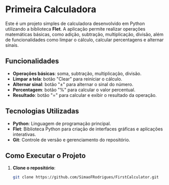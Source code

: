 # Primeira Calculadora

Este é um projeto simples de calculadora desenvolvido em Python utilizando a biblioteca **Flet**. A aplicação permite realizar operações matemáticas básicas, como adição, subtração, multiplicação, divisão, além de funcionalidades como limpar o cálculo, calcular percentagens e alternar sinais.

## Funcionalidades

- **Operações básicas**: soma, subtração, multiplicação, divisão.
- **Limpar a tela**: botão "Clear" para reiniciar o cálculo.
- **Alternar sinal**: botão "±" para alternar o sinal do número.
- **Percentagem**: botão "%" para calcular o valor percentual.
- **Resultado**: botão "=" para calcular e exibir o resultado da operação.

## Tecnologias Utilizadas

- **Python**: Linguagem de programação principal.
- **Flet**: Biblioteca Python para criação de interfaces gráficas e aplicações interativas.
- **Git**: Controle de versão e gerenciamento do repositório.

## Como Executar o Projeto

1. **Clone o repositório**:

   ```bash
   git clone https://github.com/SimaoFRodrigues/FirstCalculator.git
